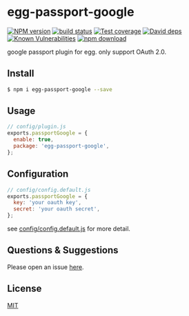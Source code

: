 # egg-passport-google

[![NPM version][npm-image]][npm-url]
[![build status][travis-image]][travis-url]
[![Test coverage][codecov-image]][codecov-url]
[![David deps][david-image]][david-url]
[![Known Vulnerabilities][snyk-image]][snyk-url]
[![npm download][download-image]][download-url]

[npm-image]: https://img.shields.io/npm/v/egg-passport-google.svg?style=flat-square
[npm-url]: https://npmjs.org/package/egg-passport-google
[travis-image]: https://img.shields.io/travis/eggjs-community/egg-passport-google.svg?style=flat-square
[travis-url]: https://travis-ci.org/eggjs-community/egg-passport-google
[codecov-image]: https://img.shields.io/codecov/c/github/sinceggjs-communityhang/egg-passport-google.svg?style=flat-square
[codecov-url]: https://codecov.io/github/eggjs-community/egg-passport-google?branch=master
[david-image]: https://img.shields.io/david/eggjs-community/egg-passport-google.svg?style=flat-square
[david-url]: https://david-dm.org/eggjs-community/egg-passport-google
[snyk-image]: https://snyk.io/test/npm/egg-passport-google/badge.svg?style=flat-square
[snyk-url]: https://snyk.io/test/npm/egg-passport-google
[download-image]: https://img.shields.io/npm/dm/egg-passport-google.svg?style=flat-square
[download-url]: https://npmjs.org/package/egg-passport-google

google passport plugin for egg. only support OAuth 2.0.

## Install

```bash
$ npm i egg-passport-google --save
```

## Usage

```js
// config/plugin.js
exports.passportGoogle = {
  enable: true,
  package: 'egg-passport-google',
};
```

## Configuration

```js
// config/config.default.js
exports.passportGoogle = {
  key: 'your oauth key',
  secret: 'your oauth secret',
};
```

see [config/config.default.js](config/config.default.js) for more detail.

## Questions & Suggestions

Please open an issue [here](https://github.com/sinchang/egg-passport-google/issues).

## License

[MIT](LICENSE.txt)
